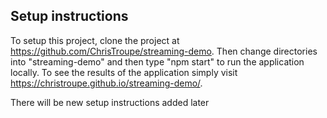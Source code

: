 ## Setup instructions
To setup this project, clone the project at https://github.com/ChrisTroupe/streaming-demo. Then change directories into "streaming-demo" and then type "npm start" to run the application locally. To see the results of the application simply visit https://christroupe.github.io/streaming-demo/.

There will be new setup instructions added later 
